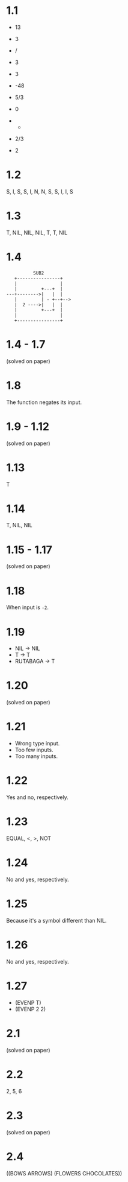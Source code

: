# 1.1

- 13
- 3
- /
- 3
- 3

- -48
- 5/3
- 0
- -
- 2/3
- 2

# 1.2

S, I, S, S, I, N, N, S, S, I, I, S

# 1.3

T, NIL, NIL, NIL, T, T, NIL

# 1.4

```
          SUB2
   +----------------+
   |                |
   |         +---+  |
---+-------->|   |  |
   |         | - +--+-->
   |  2 ---->|   |  |
   |         +---+  |
   |                |
   +----------------+
```

# 1.4 - 1.7

(solved on paper)

# 1.8

The function negates its input.

# 1.9 - 1.12

(solved on paper)

# 1.13

T

# 1.14

T, NIL, NIL

# 1.15 - 1.17

(solved on paper)

# 1.18

When input is `-2`.

# 1.19

- NIL → NIL
- T → T
- RUTABAGA → T

# 1.20

(solved on paper)

# 1.21

- Wrong type input.
- Too few inputs.
- Too many inputs.

# 1.22

Yes and no, respectively.

# 1.23

EQUAL, <, >, NOT

# 1.24

No and yes, respectively.

# 1.25

Because it's a symbol different than NIL.

# 1.26

No and yes, respectively.

# 1.27


- (EVENP T)
- (EVENP 2 2)

# 2.1

(solved on paper)

# 2.2

2, 5, 6

# 2.3

(solved on paper)

# 2.4

((BOWS ARROWS) (FLOWERS CHOCOLATES))

